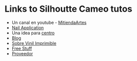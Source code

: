 # Links to Silhoutte Cameo tutos


* Un canal en youtube - [MitiendaArtes][1]
* [Nail Application][2]
* Una idea para [centro][3]
* [Blog][4]  
* [Sobre Vinil Imprimible](http://www.planetasilhouette.es/vinilo-imprimible-que-gran-descubrimiento/)
* [Free Stuff](http://www.planetasilhouette.es/category/freebies-2/)
* [Proveedor](http://www.suministro.cl/category_s/1328.htm)

[1]: https://www.youtube.com/user/MiTiendadeArtes
[2]: https://www.youtube.com/watch?v=Aav4BOJHcKM
[3]: https://www.youtube.com/watch?v=aG_-Cv7PWCs
[4]: http://www.planetasilhouette.es/
